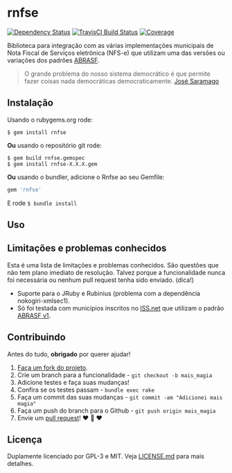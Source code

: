 # rnfse
[![Dependency Status](https://gemnasium.com/aitherios/rnfse.svg)](https://gemnasium.com/aitherios/rnfse)
[![TravisCI Build Status](https://travis-ci.org/aitherios/rnfse.svg?branch=master)](https://travis-ci.org/aitherios/rnfse)
[![Coverage](https://codeclimate.com/coverage/github/aitherios/rnfse.svg)](https://codeclimate.com/github/aitherios/rnfse)

Biblioteca para integração com as várias implementações
municipais de Nota Fiscal de Serviços eletrônica (NFS-e) que utilizam uma 
das versões ou variações dos padrões
[ABRASF](http://www.abrasf.org.br/paginas_multiplas_detalhes.php?cod_pagina=1).

> O grande problema do nosso sistema democrático é que permite fazer coisas nada democráticas democraticamente.
> [José Saramago](http://pt.wikipedia.org/wiki/Jos%C3%A9_Saramago)

## Instalação

Usando o rubygems.org rode:
```
$ gem install rnfse
```
**Ou** usando o repositório git rode:
```
$ gem build rnfse.gemspec
$ gem install rnfse-X.X.X.gem
```
**Ou** usando o bundler, adicione o Rnfse ao seu Gemfile:

```ruby
gem 'rnfse'
```

E rode `$ bundle install`

## Uso

## Limitações e problemas conhecidos

Esta é uma lista de limitações e problemas conhecidos. São questões que não tem 
plano imediato de resolução. Talvez porque a funcionalidade nunca foi 
necessária ou nenhum pull request tenha sido enviado. (dica!)

- Suporte para o JRuby e Rubinius (problema com a dependência nokogiri-xmlsec1).
- Só foi testada com municípios inscritos no [ISS.net](http://www.issnetonline.com.br/portaliss/) que utilizam o padrão [ABRASF v1](http://www.abrasf.org.br/paginas_multiplas_detalhes.php?cod_pagina=1).

## Contribuindo

Antes do tudo, **obrigado** por querer ajudar!

1. [Faça um fork do projeto](https://help.github.com/articles/fork-a-repo).
2. Crie um branch para a funcionalidade - `git checkout -b mais_magia`
3. Adicione testes e faça suas mudanças!
4. Confira se os testes passam - `bundle exec rake`
5. Faça um commit das suas mudanças - `git commit -am "Adicionei mais magia"`
6. Faça um push do branch para o Github - `git push origin mais_magia`
7. Envie um [pull request](https://help.github.com/articles/using-pull-requests)! :heart: :sparkling_heart: :heart:

## Licença

Duplamente licenciado por GPL-3 e MIT. Veja [LICENSE.md](LICENSE.md) para mais detalhes.
